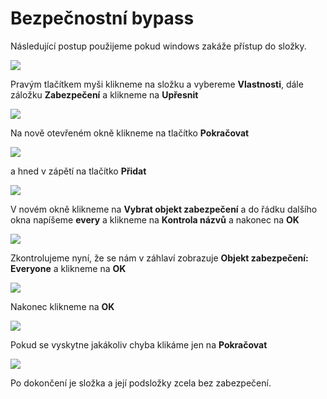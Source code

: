 # Bezpečnostní bypass

Následující postup použijeme pokud windows zakáže přístup do složky. 

![](/service/win/img_securitybypass/1.png)

Pravým tlačítkem myši klikneme na složku a vybereme **Vlastnosti**, dále záložku **Zabezpečení** a klikneme na **Upřesnit**

![](/service/win/img_securitybypass/2.png)

Na nově otevřeném okně klikneme na tlačítko **Pokračovat**

![](/service/win/img_securitybypass/3.png)

a hned v zápětí na tlačítko **Přidat**

![](/service/win/img_securitybypass/4.png)

V novém okně klikneme na **Vybrat objekt zabezpečení** a do řádku dalšího okna napíšeme **every** a klikneme na **Kontrola názvů** a nakonec na **OK**

![](/service/win/img_securitybypass/5.png)

Zkontrolujeme nyní, že se nám v záhlaví zobrazuje **Objekt zabezpečení: Everyone** a klikneme na **OK**

![](/service/win/img_securitybypass/6.png)

Nakonec klikneme na **OK**

![](/service/win/img_securitybypass/7.png)

Pokud se vyskytne jakákoliv chyba klikáme jen na **Pokračovat**

![](/service/win/img_securitybypass/8.png)

Po dokončení je složka a její podsložky zcela bez zabezpečení.